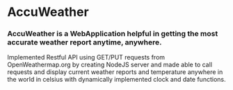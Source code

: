 # AccuWeather
### AccuWeather is a WebApplication helpful in getting the most accurate weather report anytime, anywhere.
Implemented Restful API using GET/PUT requests from OpenWeathermap.org by creating NodeJS server and made able to call requests and display current weather reports and temperature anywhere in the world in celsius with dynamically implemented clock and date functions.